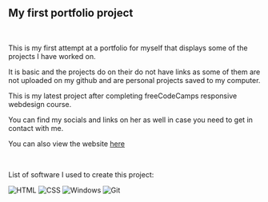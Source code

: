 <h2>My first portfolio project</h2>
<br>
<p>This is my first attempt at a portfolio for myself that displays some of the projects I have worked on.</p>
<p>It is basic and the projects do on their do not have links as some of them are not uploaded on my github and are personal projects saved to my computer.</p>
<p>This is my latest project after completing freeCodeCamps responsive webdesign course.</p>
<p>You can find my socials and links on her as well in case you need to get in contact with me.</p>
<p>You can also view the website <a href="https://moonlightwaltz.github.io/First-Portfolio-Project/" target="_blank">here</a></p>
<br>
<p>List of software I used to create this project:</p>

  ![HTML](https://img.shields.io/badge/HTML5-E34F26?style=for-the-badge&logo=html5&logoColor=white)
  ![CSS](https://img.shields.io/badge/CSS3-1572B6?style=for-the-badge&logo=css3&logoColor=white)
  ![Windows](https://img.shields.io/badge/Windows-0078D6?style=for-the-badge&logo=windows&logoColor=white)
  ![Git](https://img.shields.io/badge/git-F05032?style=for-the-badge&logo=git&logoColor=white)
